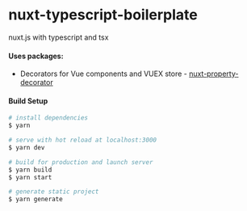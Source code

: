# nuxt-typescript-boilerplate
nuxt.js with typescript and tsx

#### Uses packages:
* Decorators for Vue components and VUEX store - [nuxt-property-decorator](https://github.com/nuxt-community/nuxt-property-decorator)


#### Build Setup

``` bash
# install dependencies
$ yarn

# serve with hot reload at localhost:3000
$ yarn dev

# build for production and launch server
$ yarn build
$ yarn start

# generate static project
$ yarn generate
```
